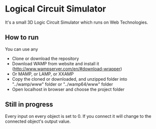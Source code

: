 # Logical Circuit Simulator

It's a small 3D Logic Circuit Simulator which runs on Web Technologies.

## How to run
You can use any 
- Clone or download the repository
- Download WAMP from website and install it (http://www.wampserver.com/en/#download-wrapper)
- Or MAMP, or LAMP, or XXAMP
- Copy the cloned or downloaded, and unzipped folder into "../wamp/www" folder or "../wamp64/www" folder
- Open localhost in browser and choose the project folder

## Still in progress

Every input on every object is set to 0. If you connect it will change to the connected object's output value.
